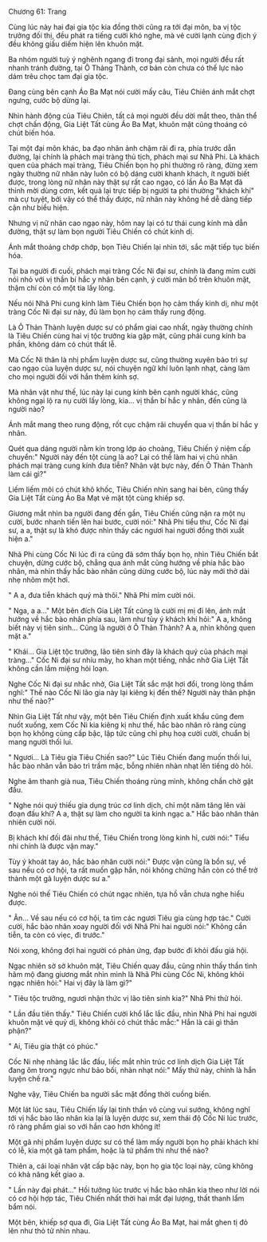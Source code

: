 




Chương 61: Trang


Cùng lúc này hai đại gia tộc kia đồng thời cũng ra tới đại môn, ba vị tộc trưởng đối thị, đều phát ra tiếng cười khó nghe, mà vẻ cười lạnh cùng địch ý đều không giấu diếm hiện lên khuôn mặt.

Ba nhóm người tuỳ ý nghênh ngang đi trong đại sảnh, mọi người đều rất nhanh tránh đường, tại Ô Thảng Thành, cơ bản còn chưa có thế lực nào dám trêu chọc tam đại gia tộc.

Đang cùng bên cạnh Áo Ba Mạt nói cười mấy câu, Tiêu Chiên ánh mắt chợt ngưng, cước bộ dừng lại.

Nhìn hành động của Tiêu Chiên, tất cả mọi người đều dời mắt theo, thân thể chợt chấn động, Gia Liệt Tất cùng Áo Ba Mạt, khuôn mặt cũng thoáng có chút biến hóa.

Tại một đại môn khác, ba đạo nhân ảnh chậm rãi đi ra, phía trước dẫn đường, lại chính là phách mại tràng thủ tịch, phách mại sư Nhã Phi. Là khách quen của phách mại tràng, Tiêu Chiến bọn họ phi thường rõ ràng, đừng xem ngày thường nữ nhân này luôn có bộ dáng cười khanh khách, ít người biết được, trong lòng nữ nhân này thật sự rất cao ngạo, có lần Áo Ba Mạt đã thỉnh mời dùng cơm, kết quả lại trực tiếp bị người ta phi thường "khách khí" mà cự tuyệt, bởi vậy có thể thấy được, nữ nhân này không hề dễ dàng tiếp cận như biểu hiện.

Nhưng vị nữ nhân cao ngạo này, hôm nay lại có tư thái cung kính mà dẫn đường, thật sự làm bọn người Tiêu Chiến có chút kinh dị.

Ánh mắt thoáng chớp chớp, bọn Tiêu Chiến lại nhìn tới, sắc mặt tiếp tục biến hóa.

Tại ba người đi cuối, phách mại tràng Cốc Ni đại sư, chính là đang mỉm cười nói nhỏ với vị thần bí hắc y nhân bên cạnh, ý cười mãn bố trên khuôn mặt, thậm chí còn có một tia lấy lòng.

Nếu nói Nhã Phi cung kính làm Tiêu Chiến bọn họ cảm thấy kinh dị, như một tràng Cốc Ni đại sư này, đủ làm bọn họ cảm thấy rung động.

Là Ô Thản Thành luyện dược sư có phẩm giai cao nhất, ngày thường chính là Tiêu Chiến cùng hai vị tộc trưởng kia gặp mặt, cũng phải cung kính ba phần, không dám có chút thất lễ.

Mà Cốc Ni thân là nhị phẩm luyện dược sư, cũng thường xuyên bảo trì sự cao ngạo của luyện dược sư, nói chuyện ngữ khí luôn lạnh nhạt, càng làm cho mọi người đối với hắn thêm kính sợ.

Mà nhân vật như thế, lúc này lại cung kính bên cạnh người khác, cũng không ngại lộ ra nụ cười lấy lòng, kia... vị thần bí hắc y nhân, đến cũng là người nào?

Ánh mắt mang theo rung động, rốt cục chậm rãi chuyển qua vị thần bí hắc y nhân.

Quét qua dáng người nằm kín trong lớp áo choàng, Tiêu Chiến ý niệm cấp chuyển:" Người này đến tột cùng là ao? Lại có thể làm hai vị chủ nhân phách mại tràng cung kính đưa tiễn? Nhân vật bực này, đến Ô Thản Thành làm cái gì?"

Liếm liếm môi có chút khô khốc, Tiêu Chiến nhìn sang hai bên, cũng thấy Gia Liệt Tất cùng Áo Ba Mạt vẻ mặt tột cùng khiếp sợ.

Giương mắt nhìn ba người đang đến gần, Tiêu Chiến cũng nặn ra một nụ cười, bước nhanh tiến lên hai bước, cười nói:" Nhã Phi tiểu thư, Cốc Ni đại sư, a a, thật sự là khó được nhìn thấy các ngươi hai người đồng thời xuất hiện a."

Nhã Phi cùng Cốc Ni lúc đi ra cũng đã sớm thấy bọn họ, nhìn Tiêu Chiến bắt chuyện, dừng cước bộ, chẳng qua ánh mắt cũng hướng về phía hắc bào nhân, mà nhìn thấy hắc bào nhân cũng dừng cước bộ, lúc này mới thở dài nhẹ nhõm một hơi.

" A a, đưa tiễn khách quý mà thôi." Nhã Phi mỉm cười nói.

" Nga, a a..." Một bên đích Gia Liệt Tất cũng là cười mị mị đi lên, ánh mắt hướng về hắc bào nhân phía sau, làm như tùy ý khách khí hỏi:" A a, không biết này vị tiên sinh... Cũng là người ở Ô Thản Thành? A a, nhìn không quen mặt a."

" Khái... Gia Liệt tộc trưởng, lão tiên sinh đây là khách quý của phách mại tràng..." Cốc Ni đại sư nhíu mày, ho khan một tiếng, nhắc nhở Gia Liệt Tất không cần lắm miệng hỏi loạn.

Nghe Cốc Ni đại sư nhắc nhở, Gia Liệt Tất sắc mặt hơi đổi, trong lòng thầm nghĩ:" Thế nào Cốc Ni lão gia này lại kiêng kị đến thế? Người này thân phận như thế nào?"

Nhìn Gia Liệt Tất như vậy, một bên Tiêu Chiến định xuất khẩu cũng đem nuốt xuống, xem Cốc Ni kia kiêng kị như thế, hắc bào nhân rõ ràng cùng bọn họ không cùng cấp bậc, lập tức cũng chỉ phụ hoạ cười cười, chuẩn bị mang người thối lui.

" Ngươi... Là Tiêu gia Tiêu Chiến sao?" Lúc Tiêu Chiến đang muốn thối lui, hắc bào nhân vẫn bảo trì trầm mặc, bỗng nhiên nhàn nhạt lên tiếng dò hỏi.

Nghe âm thanh già nua, Tiêu Chiến thoáng rùng mình, không chần chờ gật đầu.

" Nghe nói quý thiếu gia dụng trúc cơ linh dịch, chỉ một năm tăng lên vài đoạn đấu khí? A a, thật sự làm cho người ta kinh ngạc a." Hắc bào nhân thản nhiên cười nói.

Bị khách khí đối đãi như thế, Tiêu Chiến trong lòng kinh hỉ, cười nói:" Tiểu nhi chính là được vận may."

Tùy ý khoát tay áo, hắc bào nhân cười nói:" Được vận cũng là bổn sự, về sau nếu có cơ hội, ta rất muốn gặp hắn, nói không chừng hắn còn có thể trở thành một gã luyện dược sư a."

Nghe nói thế Tiêu Chiến có chút ngạc nhiên, tựa hồ vẫn chưa nghe hiểu được.

" Ân... Về sau nếu có cơ hội, ta tìm các ngươi Tiêu gia cùng hợp tác." Cười cười, hắc bào nhân xoay người đối với Nhã Phi hai người nói:" Không cần tiễn, ta còn có viẹc, đi trước."

Nói xong, không đợi hai người có phản ứng, đạp bước đi khỏi đấu giá hội.

Ngạc nhiên sờ sờ khuôn mặt, Tiêu Chiến quay đầu, cũng nhìn thấy thần tình hâm mộ đang giương mắt nhìn mình là Nhã Phi cùng Cốc Ni, không khỏi ngạc nhiên hỏi:" Hai vị đây là làm gì?"

" Tiêu tộc trưởng, ngươi nhận thức vị lão tiên sinh kia?" Nhã Phi thử hỏi.

" Lần đầu tiên thấy." Tiêu Chiến cười khổ lắc lắc đầu, nhìn Nhã Phi hai người khuôn mặt vẻ quỷ dị, không khỏi có chút thắc mắc:" Hắn là cái gì thân phận?"

" Ai, Tiêu gia thật có phúc."

Cốc Ni nhẹ nhàng lắc lắc đầu, liếc mắt nhìn trúc cơ linh dịch Gia Liệt Tất đang ôm trong ngực như bảo bối, nhàn nhạt nói:" Mấy thứ này, chính là hắn luyện chế ra."

Nghe vậy, Tiêu Chiến ba người sắc mặt đồng thời cuồng biến.

Một lát lúc sau, Tiêu Chiến lấy lại tinh thần vô cùng vui sướng, không nghĩ tới vị hắc bào lão nhân kia lại là luyện dược sư, xem thái độ Cốc Ni lúc trước, rõ ràng phẩm giai so với hắn cao hơn không ít!

Một gã nhị phẩm luyện dược sư có thể làm mấy người bọn họ phải khách khí có lễ, kia một gã tam phẩm, hoặc là tứ phẩm thì như thế nào?

Thiên a, cái loại nhân vật cấp bậc này, bọn họ gia tộc loại này, cũng không có khả năng kết giao a.

" Lần này đại phát..." Hồi tưởng lúc trước vị hắc bào nhân kia theo như lời nói có cơ hội hợp tác, Tiêu Chiến nhất thời hai mắt đại lượng, thất thanh lẩm bẩm nói.

Một bên, khiếp sợ qua đi, Gia Liệt Tất cùng Áo Ba Mạt, hai mắt ghen tị đỏ lên như thỏ tử nhìn nhau.




